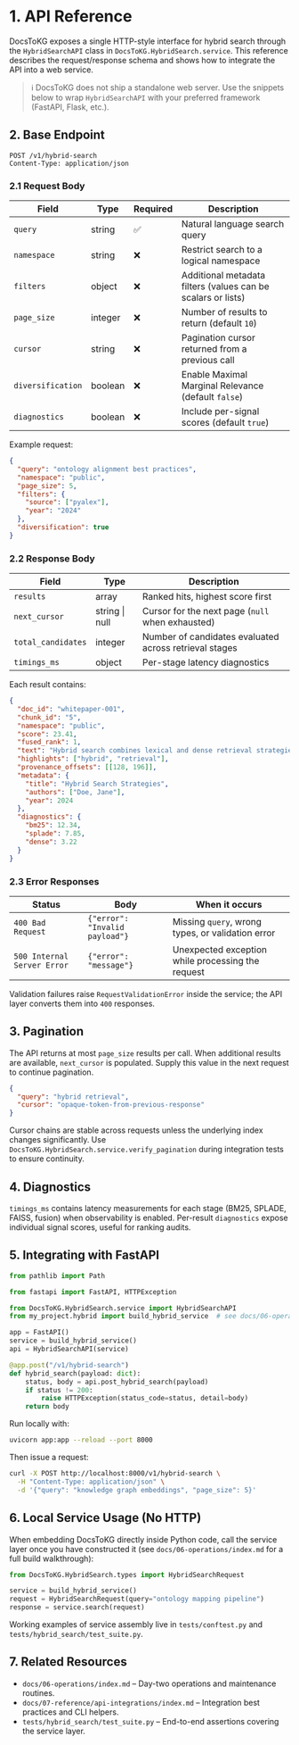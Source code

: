 # 1. API Reference

DocsToKG exposes a single HTTP-style interface for hybrid search through the
`HybridSearchAPI` class in `DocsToKG.HybridSearch.service`. This reference describes the
request/response schema and shows how to integrate the API into a web service.

> ℹ️  DocsToKG does not ship a standalone web server. Use the snippets below to wrap `HybridSearchAPI` with your preferred framework (FastAPI, Flask, etc.).

## 2. Base Endpoint

```
POST /v1/hybrid-search
Content-Type: application/json
```

### 2.1 Request Body

| Field | Type | Required | Description |
|-------|------|----------|-------------|
| `query` | string | ✅ | Natural language search query |
| `namespace` | string | ❌ | Restrict search to a logical namespace |
| `filters` | object | ❌ | Additional metadata filters (values can be scalars or lists) |
| `page_size` | integer | ❌ | Number of results to return (default `10`) |
| `cursor` | string | ❌ | Pagination cursor returned from a previous call |
| `diversification` | boolean | ❌ | Enable Maximal Marginal Relevance (default `false`) |
| `diagnostics` | boolean | ❌ | Include per-signal scores (default `true`) |

Example request:

```json
{
  "query": "ontology alignment best practices",
  "namespace": "public",
  "page_size": 5,
  "filters": {
    "source": ["pyalex"],
    "year": "2024"
  },
  "diversification": true
}
```

### 2.2 Response Body

| Field | Type | Description |
|-------|------|-------------|
| `results` | array | Ranked hits, highest score first |
| `next_cursor` | string \| null | Cursor for the next page (`null` when exhausted) |
| `total_candidates` | integer | Number of candidates evaluated across retrieval stages |
| `timings_ms` | object | Per-stage latency diagnostics |

Each result contains:

```json
{
  "doc_id": "whitepaper-001",
  "chunk_id": "5",
  "namespace": "public",
  "score": 23.41,
  "fused_rank": 1,
  "text": "Hybrid search combines lexical and dense retrieval strategies...",
  "highlights": ["hybrid", "retrieval"],
  "provenance_offsets": [[128, 196]],
  "metadata": {
    "title": "Hybrid Search Strategies",
    "authors": ["Doe, Jane"],
    "year": 2024
  },
  "diagnostics": {
    "bm25": 12.34,
    "splade": 7.85,
    "dense": 3.22
  }
}
```

### 2.3 Error Responses

| Status | Body | When it occurs |
|--------|------|----------------|
| `400 Bad Request` | `{"error": "Invalid payload"}` | Missing `query`, wrong types, or validation error |
| `500 Internal Server Error` | `{"error": "message"}` | Unexpected exception while processing the request |

Validation failures raise `RequestValidationError` inside the service; the API layer converts them into `400` responses.

## 3. Pagination

The API returns at most `page_size` results per call. When additional results are available, `next_cursor` is populated. Supply this value in the next request to continue pagination.

```json
{
  "query": "hybrid retrieval",
  "cursor": "opaque-token-from-previous-response"
}
```

Cursor chains are stable across requests unless the underlying index changes significantly.
Use `DocsToKG.HybridSearch.service.verify_pagination` during integration tests to ensure continuity.

## 4. Diagnostics

`timings_ms` contains latency measurements for each stage (BM25, SPLADE, FAISS, fusion) when
observability is enabled. Per-result `diagnostics` expose individual signal scores, useful for
ranking audits.

## 5. Integrating with FastAPI

```python
from pathlib import Path

from fastapi import FastAPI, HTTPException

from DocsToKG.HybridSearch.service import HybridSearchAPI
from my_project.hybrid import build_hybrid_service  # see docs/06-operations/index.md

app = FastAPI()
service = build_hybrid_service()
api = HybridSearchAPI(service)

@app.post("/v1/hybrid-search")
def hybrid_search(payload: dict):
    status, body = api.post_hybrid_search(payload)
    if status != 200:
        raise HTTPException(status_code=status, detail=body)
    return body
```

Run locally with:

```bash
uvicorn app:app --reload --port 8000
```

Then issue a request:

```bash
curl -X POST http://localhost:8000/v1/hybrid-search \
  -H "Content-Type: application/json" \
  -d '{"query": "knowledge graph embeddings", "page_size": 5}'
```

## 6. Local Service Usage (No HTTP)

When embedding DocsToKG directly inside Python code, call the service layer once you have constructed it (see `docs/06-operations/index.md` for a full build walkthrough):

```python
from DocsToKG.HybridSearch.types import HybridSearchRequest

service = build_hybrid_service()
request = HybridSearchRequest(query="ontology mapping pipeline")
response = service.search(request)
```

Working examples of service assembly live in `tests/conftest.py` and `tests/hybrid_search/test_suite.py`.

## 7. Related Resources

- `docs/06-operations/index.md` – Day-two operations and maintenance routines.
- `docs/07-reference/api-integrations/index.md` – Integration best practices and CLI helpers.
- `tests/hybrid_search/test_suite.py` – End-to-end assertions covering the service layer.
